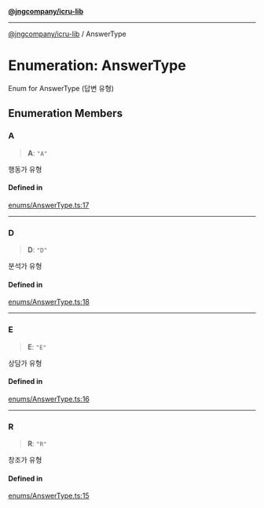 [**@jngcompany/icru-lib**](../README.md)

***

[@jngcompany/icru-lib](../globals.md) / AnswerType

# Enumeration: AnswerType

Enum for AnswerType (답변 유형)

## Enumeration Members

### A

> **A**: `"A"`

행동가 유형

#### Defined in

[enums/AnswerType.ts:17](https://github.com/jngcompany/icru-lib/blob/761e262af29fb19aea42bf1fcdb824ee624d8160/src/enums/AnswerType.ts#L17)

***

### D

> **D**: `"D"`

분석가 유형

#### Defined in

[enums/AnswerType.ts:18](https://github.com/jngcompany/icru-lib/blob/761e262af29fb19aea42bf1fcdb824ee624d8160/src/enums/AnswerType.ts#L18)

***

### E

> **E**: `"E"`

상담가 유형

#### Defined in

[enums/AnswerType.ts:16](https://github.com/jngcompany/icru-lib/blob/761e262af29fb19aea42bf1fcdb824ee624d8160/src/enums/AnswerType.ts#L16)

***

### R

> **R**: `"R"`

창조가 유형

#### Defined in

[enums/AnswerType.ts:15](https://github.com/jngcompany/icru-lib/blob/761e262af29fb19aea42bf1fcdb824ee624d8160/src/enums/AnswerType.ts#L15)
